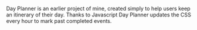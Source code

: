 Day Planner is an earlier project of mine, created simply to help users keep an itinerary of their day. Thanks to Javascript Day Planner updates the CSS every hour to mark past completed events.
